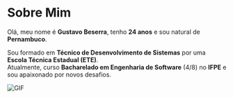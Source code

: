 # Sobre Mim

Olá, meu nome é **Gustavo Beserra**, tenho **24 anos** e sou natural de **Pernambuco**.

Sou formado em **Técnico de Desenvolvimento de Sistemas** por uma **Escola Técnica Estadual (ETE)**.  
Atualmente, curso **Bacharelado em Engenharia de Software** (4/8) no **IFPE** e sou apaixonado por novos desafios.

![GIF](https://media1.tenor.com/m/OjzCsUydYUEAAAAC/cute-cha-pri.gif)
